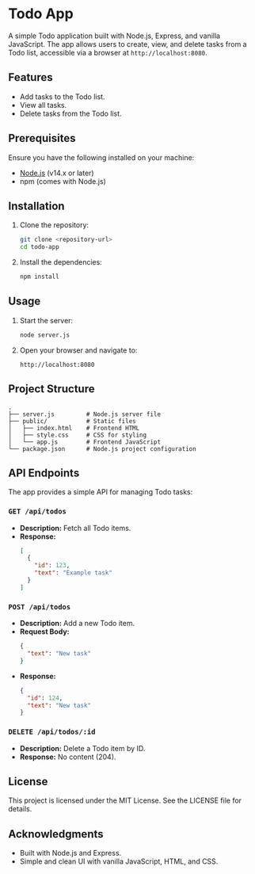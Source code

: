 # Todo App

A simple Todo application built with Node.js, Express, and vanilla JavaScript. The app allows users to create, view, and delete tasks from a Todo list, accessible via a browser at `http://localhost:8080`.

## Features

- Add tasks to the Todo list.
- View all tasks.
- Delete tasks from the Todo list.

## Prerequisites

Ensure you have the following installed on your machine:

- [Node.js](https://nodejs.org/) (v14.x or later)
- npm (comes with Node.js)

## Installation

1. Clone the repository:
   ```bash
   git clone <repository-url>
   cd todo-app
   ```

2. Install the dependencies:
   ```bash
   npm install
   ```

## Usage

1. Start the server:
   ```bash
   node server.js
   ```

2. Open your browser and navigate to:
   ```
   http://localhost:8080
   ```

## Project Structure

```
.
├── server.js         # Node.js server file
├── public/           # Static files
│   ├── index.html    # Frontend HTML
│   ├── style.css     # CSS for styling
│   └── app.js        # Frontend JavaScript
└── package.json      # Node.js project configuration
```

## API Endpoints

The app provides a simple API for managing Todo tasks:

### `GET /api/todos`
- **Description:** Fetch all Todo items.
- **Response:**
  ```json
  [
    {
      "id": 123,
      "text": "Example task"
    }
  ]
  ```

### `POST /api/todos`
- **Description:** Add a new Todo item.
- **Request Body:**
  ```json
  {
    "text": "New task"
  }
  ```
- **Response:**
  ```json
  {
    "id": 124,
    "text": "New task"
  }
  ```

### `DELETE /api/todos/:id`
- **Description:** Delete a Todo item by ID.
- **Response:** No content (204).

## License

This project is licensed under the MIT License. See the LICENSE file for details.

## Acknowledgments

- Built with Node.js and Express.
- Simple and clean UI with vanilla JavaScript, HTML, and CSS.


